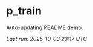 # p_train

Auto-updating README demo.

<!--START_SECTION:status-->
_Last run: 2025-10-03 23:17 UTC_
<!--END_SECTION:status-->























































































































































































































































































































































































































































































































































































































































































































































































































































































































































































































































